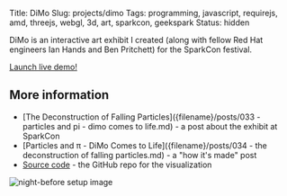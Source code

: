 Title: DiMo
Slug: projects/dimo
Tags: programming, javascript, requirejs, amd, threejs, webgl, 3d, art, sparkcon, geekspark
Status: hidden

DiMo is an interactive art exhibit I created (along with fellow Red Hat
engineers Ian Hands and Ben Pritchett) for the SparkCon festival.

<p><a class="btn btn-default btn-lg" href="/static/projects/dimo/">Launch live demo!</a></p>

## More information

 - [The Deconstruction of Falling Particles]({filename}/posts/033 - particles and pi - dimo comes to life.md) - a post about the exhibit at SparkCon
 - [Particles and π - DiMo Comes to Life]({filename}/posts/034 - the deconstruction of falling particles.md) - a "how it's made" post
 - [Source code][dimogit] - the GitHub repo for the visualization

![night-before setup image][setupimg]

[setupimg]: {filename}/static/images/projects/dimo/setup.jpg
[dimogit]: https://github.com/geekspark-rh/dimo-renderer
